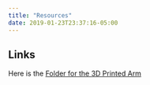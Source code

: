 ```yaml
---
title: "Resources"
date: 2019-01-23T23:37:16-05:00
---
```


## Links

Here is the [Folder for the 3D Printed Arm](https://drive.google.com/drive/folders/1p3KEBeuUeoSDM_l_yLE4DOLT9fUCriH5)


